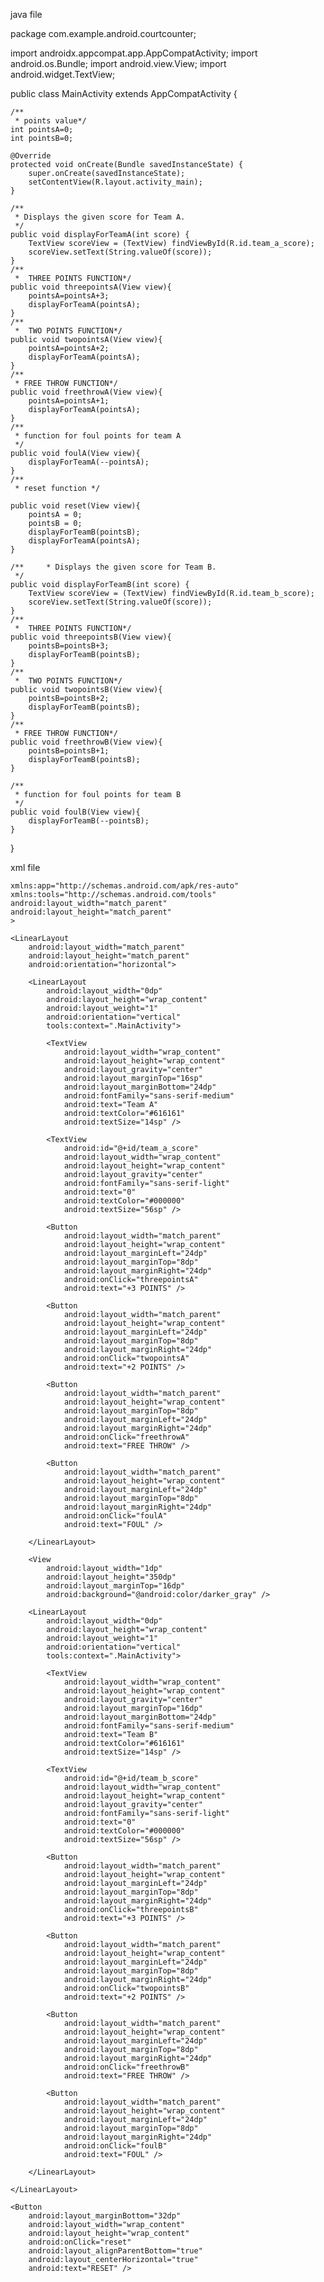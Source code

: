 java file

package com.example.android.courtcounter;

import androidx.appcompat.app.AppCompatActivity;
import android.os.Bundle;
import android.view.View;
import android.widget.TextView;

public class MainActivity extends AppCompatActivity {

    /**
     * points value*/
    int pointsA=0;
    int pointsB=0;

    @Override
    protected void onCreate(Bundle savedInstanceState) {
        super.onCreate(savedInstanceState);
        setContentView(R.layout.activity_main);
    }

    /**
     * Displays the given score for Team A.
     */
    public void displayForTeamA(int score) {
        TextView scoreView = (TextView) findViewById(R.id.team_a_score);
        scoreView.setText(String.valueOf(score));
    }
    /**
     *  THREE POINTS FUNCTION*/
    public void threepointsA(View view){
        pointsA=pointsA+3;
        displayForTeamA(pointsA);
    }
    /**
     *  TWO POINTS FUNCTION*/
    public void twopointsA(View view){
        pointsA=pointsA+2;
        displayForTeamA(pointsA);
    }
    /**
     * FREE THROW FUNCTION*/
    public void freethrowA(View view){
        pointsA=pointsA+1;
        displayForTeamA(pointsA);
    }
    /**
     * function for foul points for team A
     */
    public void foulA(View view){
        displayForTeamA(--pointsA);
    }
    /**
     * reset function */

    public void reset(View view){
        pointsA = 0;
        pointsB = 0;
        displayForTeamB(pointsB);
        displayForTeamA(pointsA);
    }

    /**     * Displays the given score for Team B.
     */
    public void displayForTeamB(int score) {
        TextView scoreView = (TextView) findViewById(R.id.team_b_score);
        scoreView.setText(String.valueOf(score));
    }
    /**
     *  THREE POINTS FUNCTION*/
    public void threepointsB(View view){
        pointsB=pointsB+3;
        displayForTeamB(pointsB);
    }
    /**
     *  TWO POINTS FUNCTION*/
    public void twopointsB(View view){
        pointsB=pointsB+2;
        displayForTeamB(pointsB);
    }
    /**
     * FREE THROW FUNCTION*/
    public void freethrowB(View view){
        pointsB=pointsB+1;
        displayForTeamB(pointsB);
    }

    /**
     * function for foul points for team B
     */
    public void foulB(View view){
        displayForTeamB(--pointsB);
    }
}

xml file


<?xml version="1.0" encoding="utf-8"?><RelativeLayout xmlns:android="http://schemas.android.com/apk/res/android"
    xmlns:app="http://schemas.android.com/apk/res-auto"
    xmlns:tools="http://schemas.android.com/tools"
    android:layout_width="match_parent"
    android:layout_height="match_parent"
    >

    <LinearLayout
        android:layout_width="match_parent"
        android:layout_height="match_parent"
        android:orientation="horizontal">

        <LinearLayout
            android:layout_width="0dp"
            android:layout_height="wrap_content"
            android:layout_weight="1"
            android:orientation="vertical"
            tools:context=".MainActivity">

            <TextView
                android:layout_width="wrap_content"
                android:layout_height="wrap_content"
                android:layout_gravity="center"
                android:layout_marginTop="16sp"
                android:layout_marginBottom="24dp"
                android:fontFamily="sans-serif-medium"
                android:text="Team A"
                android:textColor="#616161"
                android:textSize="14sp" />

            <TextView
                android:id="@+id/team_a_score"
                android:layout_width="wrap_content"
                android:layout_height="wrap_content"
                android:layout_gravity="center"
                android:fontFamily="sans-serif-light"
                android:text="0"
                android:textColor="#000000"
                android:textSize="56sp" />

            <Button
                android:layout_width="match_parent"
                android:layout_height="wrap_content"
                android:layout_marginLeft="24dp"
                android:layout_marginTop="8dp"
                android:layout_marginRight="24dp"
                android:onClick="threepointsA"
                android:text="+3 POINTS" />

            <Button
                android:layout_width="match_parent"
                android:layout_height="wrap_content"
                android:layout_marginLeft="24dp"
                android:layout_marginTop="8dp"
                android:layout_marginRight="24dp"
                android:onClick="twopointsA"
                android:text="+2 POINTS" />

            <Button
                android:layout_width="match_parent"
                android:layout_height="wrap_content"
                android:layout_marginTop="8dp"
                android:layout_marginLeft="24dp"
                android:layout_marginRight="24dp"
                android:onClick="freethrowA"
                android:text="FREE THROW" />

            <Button
                android:layout_width="match_parent"
                android:layout_height="wrap_content"
                android:layout_marginLeft="24dp"
                android:layout_marginTop="8dp"
                android:layout_marginRight="24dp"
                android:onClick="foulA"
                android:text="FOUL" />

        </LinearLayout>

        <View
            android:layout_width="1dp"
            android:layout_height="350dp"
            android:layout_marginTop="16dp"
            android:background="@android:color/darker_gray" />

        <LinearLayout
            android:layout_width="0dp"
            android:layout_height="wrap_content"
            android:layout_weight="1"
            android:orientation="vertical"
            tools:context=".MainActivity">

            <TextView
                android:layout_width="wrap_content"
                android:layout_height="wrap_content"
                android:layout_gravity="center"
                android:layout_marginTop="16dp"
                android:layout_marginBottom="24dp"
                android:fontFamily="sans-serif-medium"
                android:text="Team B"
                android:textColor="#616161"
                android:textSize="14sp" />

            <TextView
                android:id="@+id/team_b_score"
                android:layout_width="wrap_content"
                android:layout_height="wrap_content"
                android:layout_gravity="center"
                android:fontFamily="sans-serif-light"
                android:text="0"
                android:textColor="#000000"
                android:textSize="56sp" />

            <Button
                android:layout_width="match_parent"
                android:layout_height="wrap_content"
                android:layout_marginLeft="24dp"
                android:layout_marginTop="8dp"
                android:layout_marginRight="24dp"
                android:onClick="threepointsB"
                android:text="+3 POINTS" />

            <Button
                android:layout_width="match_parent"
                android:layout_height="wrap_content"
                android:layout_marginLeft="24dp"
                android:layout_marginTop="8dp"
                android:layout_marginRight="24dp"
                android:onClick="twopointsB"
                android:text="+2 POINTS" />

            <Button
                android:layout_width="match_parent"
                android:layout_height="wrap_content"
                android:layout_marginLeft="24dp"
                android:layout_marginTop="8dp"
                android:layout_marginRight="24dp"
                android:onClick="freethrowB"
                android:text="FREE THROW" />

            <Button
                android:layout_width="match_parent"
                android:layout_height="wrap_content"
                android:layout_marginLeft="24dp"
                android:layout_marginTop="8dp"
                android:layout_marginRight="24dp"
                android:onClick="foulB"
                android:text="FOUL" />

        </LinearLayout>

    </LinearLayout>

    <Button
        android:layout_marginBottom="32dp"
        android:layout_width="wrap_content"
        android:layout_height="wrap_content"
        android:onClick="reset"
        android:layout_alignParentBottom="true"
        android:layout_centerHorizontal="true"
        android:text="RESET" />
    
</RelativeLayout>
